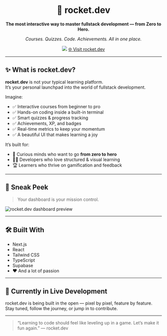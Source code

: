 
<div align="center">
  <h1>🚀 rocket.dev</h1>
  <p><strong>The most interactive way to master fullstack development — from Zero to Hero.</strong></p>
  <p><em>Courses. Quizzes. Code. Achievements. All in one place.</em></p>
  <img src="https://img.shields.io/badge/status-Live-green?style=flat-square" />
  <a href="https://rocket-dev-puce.vercel.app/">🌐 Visit rocket.dev</a>
</div>

---

## ✨ What is rocket.dev?

**rocket.dev** is not your typical learning platform.  
It’s your personal launchpad into the world of fullstack development.

Imagine:
- ✅ Interactive courses from beginner to pro  
- ✅ Hands-on coding inside a built-in terminal  
- ✅ Smart quizzes & progress tracking  
- ✅ Achievements, XP, and badges  
- ✅ Real-time metrics to keep your momentum  
- ✅ A beautiful UI that makes learning a joy

It’s built for:
- 🧠 Curious minds who want to go **from zero to hero**  
- 🧑‍💻 Developers who love structured & visual learning  
- 🏆 Learners who thrive on gamification and feedback  

---

## 📸 Sneak Peek

> Your dashboard is your mission control.

![rocket.dev dashboard preview](https://rocket-dev-puce.vercel.app/screenshot.png)

---

## 🛠️ Built With

- Next.js  
- React  
- Tailwind CSS  
- TypeScript  
- Supabase  
- ❤️ And a lot of passion

---

## 🚧 Currently in Live Development

rocket.dev is being built in the open — pixel by pixel, feature by feature.  
Stay tuned, follow the journey, or jump in to contribute.

---


> “Learning to code should feel like leveling up in a game. Let’s make it fun again.” — rocket.dev
